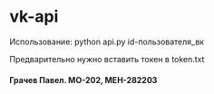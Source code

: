 # vk-api
Использование: python api.py id-пользователя_вк

Предварительно нужно вставить токен в token.txt
#### Грачев Павел. МО-202, МЕН-282203
